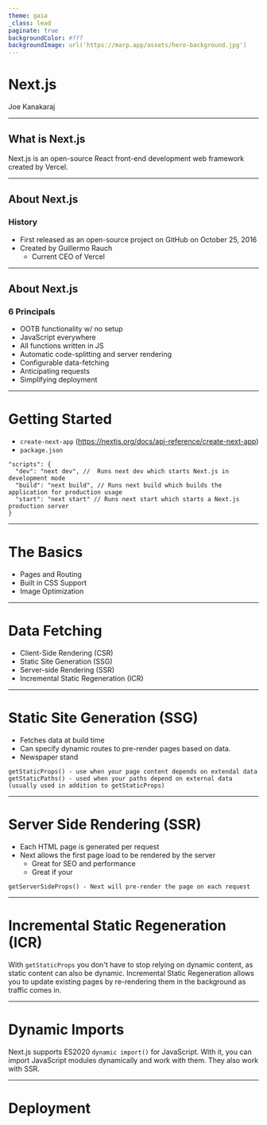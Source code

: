 ```yaml
---
theme: gaia
_class: lead
paginate: true
backgroundColor: #fff
backgroundImage: url('https://marp.app/assets/hero-background.jpg')
---
```


# Next.js

Joe Kanakaraj

---

## What is Next.js

Next.js is an open-source React front-end development web framework created by Vercel. 

---

## About Next.js
### History
- First released as an open-source project on GitHub on October 25, 2016
- Created by Guillermo Rauch
    - Current CEO of Vercel

---
## About Next.js
### 6 Principals
* OOTB functionality w/ no setup
* JavaScript everywhere
* All functions written in JS
* Automatic code-splitting and server rendering
* Configurable data-fetching
* Anticipating requests
* Simplifying deployment

---

# Getting Started

- `create-next-app` (https://nextjs.org/docs/api-reference/create-next-app)
- `package.json`
```
"scripts": {
  "dev": "next dev", //  Runs next dev which starts Next.js in development mode
  "build": "next build", // Runs next build which builds the application for production usage
  "start": "next start" // Runs next start which starts a Next.js production server
}
```
---

# The Basics

- Pages and Routing
- Built in CSS Support
- Image Optimization


---
# Data Fetching
- Client-Side Rendering (CSR)
- Static Site Generation (SSG)
- Server-side Rendering (SSR)
- Incremental Static Regeneration (ICR)

---
# Static Site Generation (SSG)

- Fetches data at build time
- Can specify dynamic routes to pre-render pages based on data. 
- Newspaper stand

```
getStaticProps() - use when your page content depends on extendal data
getStaticPaths() - used when your paths depend on external data (usually used in addition to getStaticProps) 
```

___
# Server Side Rendering (SSR)
- Each HTML page is generated per request
- Next allows the first page load to be rendered by the server 
  - Great for SEO and performance
  - Great if your 
  
``` 
getServerSideProps() - Next will pre-render the page on each request
```

___
# Incremental Static Regeneration (ICR)
With `getStaticProps` you don't have to stop relying on dynamic content, as static content can also be dynamic. Incremental Static Regeneration allows you to update existing pages by re-rendering them in the background as traffic comes in.

___
# Dynamic Imports
Next.js supports ES2020 `dynamic import()` for JavaScript. With it, you can import JavaScript modules dynamically and work with them. They also work with SSR.

___
# Deployment

